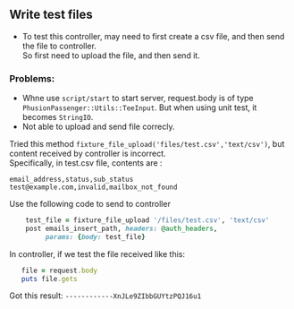## Write test files
- To test this controller, may need to first create a csv file, and then send the file to controller.\
So first need to upload the file, and then send it.
### Problems:
- Whne use `script/start` to start server, request.body is of type `PhusionPassenger::Utils::TeeInput`. But when using unit test, it becomes `StringIO`.
- Not able to upload and send file correcly. 
  
Tried this method `fixture_file_upload('files/test.csv','text/csv')`, but content 
received by controller is incorrect. \
Specifically, in test.csv file, contents are :
```
email_address,status,sub_status
test@example.com,invalid,mailbox_not_found
```
Use the following code to send to controller
```ruby 
    test_file = fixture_file_upload '/files/test.csv', 'text/csv'
    post emails_insert_path, headers: @auth_headers,
         params: {body: test_file}
```
In controller, if we test the file received like this:
```ruby
   file = request.body
   puts file.gets
```
Got this result: `------------XnJLe9ZIbbGUYtzPQJ16u1`

